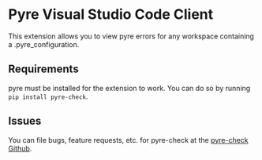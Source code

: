 # Pyre Visual Studio Code Client

This extension allows you to view pyre errors for any workspace containing a .pyre_configuration.

## Requirements

pyre must be installed for the extension to work. You can do so by running `pip install pyre-check`.

## Issues

You can file bugs, feature requests, etc. for pyre-check at the [pyre-check Github](https://github.com/facebook/pyre-check).
